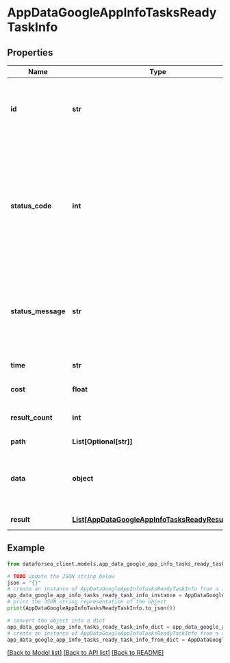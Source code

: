 # AppDataGoogleAppInfoTasksReadyTaskInfo


## Properties

Name | Type | Description | Notes
------------ | ------------- | ------------- | -------------
**id** | **str** | task identifier unique task identifier in our system in the UUID format | [optional] 
**status_code** | **int** | status code of the task generated by DataForSEO, can be within the following range: 10000-60000 you can find the full list of the response codes here | [optional] 
**status_message** | **str** | informational message of the task you can find the full list of general informational messages here | [optional] 
**time** | **str** | execution time, seconds | [optional] 
**cost** | **float** | total tasks cost, USD | [optional] 
**result_count** | **int** | number of elements in the result array | [optional] 
**path** | **List[Optional[str]]** | URL path | [optional] 
**data** | **object** | contains the same parameters that you specified in the POST request | [optional] 
**result** | [**List[AppDataGoogleAppInfoTasksReadyResultInfo]**](AppDataGoogleAppInfoTasksReadyResultInfo.md) | array of results | [optional] 

## Example

```python
from dataforseo_client.models.app_data_google_app_info_tasks_ready_task_info import AppDataGoogleAppInfoTasksReadyTaskInfo

# TODO update the JSON string below
json = "{}"
# create an instance of AppDataGoogleAppInfoTasksReadyTaskInfo from a JSON string
app_data_google_app_info_tasks_ready_task_info_instance = AppDataGoogleAppInfoTasksReadyTaskInfo.from_json(json)
# print the JSON string representation of the object
print(AppDataGoogleAppInfoTasksReadyTaskInfo.to_json())

# convert the object into a dict
app_data_google_app_info_tasks_ready_task_info_dict = app_data_google_app_info_tasks_ready_task_info_instance.to_dict()
# create an instance of AppDataGoogleAppInfoTasksReadyTaskInfo from a dict
app_data_google_app_info_tasks_ready_task_info_from_dict = AppDataGoogleAppInfoTasksReadyTaskInfo.from_dict(app_data_google_app_info_tasks_ready_task_info_dict)
```
[[Back to Model list]](../README.md#documentation-for-models) [[Back to API list]](../README.md#documentation-for-api-endpoints) [[Back to README]](../README.md)


